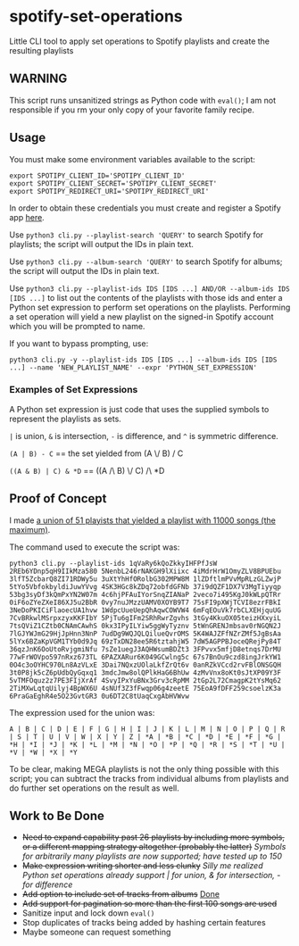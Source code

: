 # spotify-set-operations

Little CLI tool to apply set operations to Spotify playlists and create the resulting playlists

## WARNING
This script runs unsanitized strings as Python code with `eval()`; I am not responsible if you rm your only copy of your favorite family recipe.

## Usage

You must make some environment variables available to the script:

```shell
export SPOTIPY_CLIENT_ID='SPOTIPY_CLIENT_ID'
export SPOTIPY_CLIENT_SECRET='SPOTIPY_CLIENT_SECRET'
export SPOTIPY_REDIRECT_URI='SPOTIPY_REDIRECT_URI'
```
In order to obtain these credentials you must create and register a Spotify app [here](https://developer.spotify.com/dashboard/applications).

Use `python3 cli.py --playlist-search 'QUERY'` to search Spotify for playlists; the script will output the IDs in plain text.

Use `python3 cli.py --album-search 'QUERY'` to search Spotify for albums; the script will output the IDs in plain text.

Use `python3 cli.py --playlist-ids IDS [IDS ...] AND/OR --album-ids IDS [IDS ...]` to list out the contents of the playlists with those ids and enter a Python set expression to perform set operations on the playlists. Performing a set operation will yield a new playlist on the signed-in Spotify account which you will be prompted to name.

If you want to bypass prompting, use:

`python3 cli.py -y --playlist-ids IDS [IDS ...] --album-ids IDS [IDS ...] --name 'NEW_PLAYLIST_NAME' --expr 'PYTHON_SET_EXPRESSION'`


### Examples of Set Expressions
A Python set expression is just code that uses the supplied symbols to represent the playlists as sets.

`|` is union, `&` is intersection, `-` is difference, and `^` is symmetric difference.

`(A | B) - C` == the set yielded from (A \\/ B) / C

`((A & B) | C) & *D` == ((A /\ B) \\/ C) /\ *D

## Proof of Concept

I made [a union of 51 playists that yielded a playlist with 11000 songs (the maximum)](https://open.spotify.com/playlist/6sRQJW3gwK0DwfSAhEzQHl?si=ab671f46bb064786).

The command used to execute the script was:

```shell
python3 cli.py --playlist-ids 1qVaRy6kQoZkkyIHFPfJsW 2REb6YDnp5qH9IIkMza580 5NenbL246rNAKGH9lXiixc 4iMdrHrW1OmyZLV8BPUEbu 3lfT5ZcbarQ8ZI71RDWy5u 3uXtYhHfORolbG302MPW8M 1lZDftlmPVvMpRLzGLZwjP 5tYo5VbfokbyldiJuwYVvg 4SK3HGc8kZDq72obfdGFNb 37i9dQZF1DX7V3MgTiyyqp 53bg3syDf3kQmPxYN2W07m 4c6hjPFAuIYorSnqZIANaP 2veco7i495KgJ0kWLpQTRr 0iF6oZYeZXeI86XJ5u2BbR 0vy7nuJMzzUAMV0XOYB9T7 75sFI9pXWjTCVI8ezrFBkI 3NeDoPKICiFlaoecUA1hvw 1WdpcUueUepQhAqwCOWVW4 6mFqEOuVk7rbCLXEHjquUG 7CvBRkwlMSrpxzyxKKFIbY 5PjTu6gIFm2SRhRwrZgvhs 3tGy4KkuOX05teizHXxyiL 7tsQViZ1CZtb0CNAmCAwhS 0kx3IPyILYiw5ggWyTyznv 5tWnGRENJmbsav0rNGQN2J 7lGJYWJmG29HjJpHnn3NnP 7udDg9WQJQLQilueQvrOMS 5K4WAJZFfNZrZMf5JgBsAa 5lYx6BZaKpVGM1TYb0d9Jq 69zTxDN28ee5R6tztahjW5 7dW5AGPPBJoceQRejPy84T 36qzJnK6OoUtoRvjgmiNfu 7sZe1uegJ3AQHWsumBDZt3 3FPvvx5mfjD8etnqs7DrMU 77wFrWOVpo597nRxz673TL 6PAZXARur6K049GCwlng5c 67s7BnOu9czd8ingJrkYW1 0O4c3oOYHC970Ln8AzVLxE 3Dai7NQxzUOlaLkfZrQt6v 0anRZkVCcd2rvFBlONSGQH 3t0P8jk5cZ6pUdbQyGqxq1 3mdcJmw8olQPlkHaG6BhUw 4zMvVnx8oKt0sJtXP09Y3F 5vTMFOquz2z7PE3FIjXrAf 4SvyIPxYuBNx3Grv3cRpMM 2tGp2L72CmagpK2tYsMq62 2TiMXwLqtqUilyj4BpWX6U 4sNUf3Z3fFwqp06g4zeetE 75EoA9fDFF259csoelzK3a 6PraGaEghR4e5O23GvtGR3 0u6DT2C8tUaqCxgAbHVWvw
```

The expression used for the union was:

`A | B | C | D | E | F | G | H | I | J | K | L | M | N | O | P | Q | R | S | T | U | V | W | X | Y | Z | *A | *B | *C | *D | *E | *F | *G | *H | *I | *J | *K | *L | *M | *N | *O | *P | *Q | *R | *S | *T | *U | *V | *W | *X | *Y`

To be clear, making MEGA playlists is not the only thing possible with this script; you can subtract the tracks from individual albums from playlists and do further set operations on the result as well.

## Work to Be Done

* ~~Need to expand capability past 26 playlists by including more symbols, or a different mapping strategy altogether (probably the latter)~~ *Symbols for arbitrarily many playlists are now supported; have tested up to 150*
* ~~Make expression writing shorter and less clunky~~ *Silly me realized Python set operations already support | for union, & for intersection, - for difference*
* ~~Add option to include set of tracks from albums~~ [Done](https://github.com/wavecommander/spotify-set-operations/pull/1)
* ~~Add support for pagination so more than the first 100 songs are used~~
* Sanitize input and lock down `eval()`
* Stop duplicates of tracks being added by hashing certain features
* Maybe someone can request something
